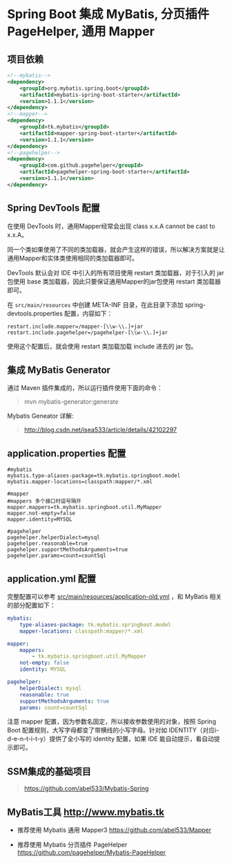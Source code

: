 # Spring Boot 集成 MyBatis, 分页插件 PageHelper, 通用 Mapper 



## 项目依赖
```xml
<!--mybatis-->
<dependency>
    <groupId>org.mybatis.spring.boot</groupId>
    <artifactId>mybatis-spring-boot-starter</artifactId>
    <version>1.1.1</version>
</dependency>
<!--mapper-->
<dependency>
    <groupId>tk.mybatis</groupId>
    <artifactId>mapper-spring-boot-starter</artifactId>
    <version>1.1.1</version>
</dependency>
<!--pagehelper-->
<dependency>
    <groupId>com.github.pagehelper</groupId>
    <artifactId>pagehelper-spring-boot-starter</artifactId>
    <version>1.1.1</version>
</dependency>
```
## Spring DevTools 配置


在使用 DevTools 时，通用Mapper经常会出现 class x.x.A cannot be cast to x.x.A。

同一个类如果使用了不同的类加载器，就会产生这样的错误，所以解决方案就是让通用Mapper和实体类使用相同的类加载器即可。

DevTools 默认会对 IDE 中引入的所有项目使用 restart 类加载器，对于引入的 jar 包使用 base 类加载器，因此只要保证通用Mapper的jar包使用 restart
类加载器即可。

在 `src/main/resources` 中创建 META-INF 目录，在此目录下添加 spring-devtools.properties 配置，内容如下：
```properties
restart.include.mapper=/mapper-[\\w-\\.]+jar
restart.include.pagehelper=/pagehelper-[\\w-\\.]+jar
```
使用这个配置后，就会使用 restart 类加载加载 include 进去的 jar 包。

## 集成 MyBatis Generator
通过 Maven 插件集成的，所以运行插件使用下面的命令：
>mvn mybatis-generator:generate

Mybatis Geneator 详解:
>http://blog.csdn.net/isea533/article/details/42102297

## application.properties 配置
```properties
#mybatis
mybatis.type-aliases-package=tk.mybatis.springboot.model
mybatis.mapper-locations=classpath:mapper/*.xml

#mapper
#mappers 多个接口时逗号隔开
mapper.mappers=tk.mybatis.springboot.util.MyMapper
mapper.not-empty=false
mapper.identity=MYSQL

#pagehelper
pagehelper.helperDialect=mysql
pagehelper.reasonable=true
pagehelper.supportMethodsArguments=true
pagehelper.params=count=countSql
```

## application.yml 配置

完整配置可以参考 [src/main/resources/application-old.yml](https://github.com/abel533/MyBatis-Spring-Boot/blob/master/src/main/resources/application-old.yml) ，和 MyBatis 相关的部分配置如下：

```yaml
mybatis:
    type-aliases-package: tk.mybatis.springboot.model
    mapper-locations: classpath:mapper/*.xml

mapper:
    mappers:
        - tk.mybatis.springboot.util.MyMapper
    not-empty: false
    identity: MYSQL

pagehelper:
    helperDialect: mysql
    reasonable: true
    supportMethodsArguments: true
    params: count=countSql
```

注意 mapper 配置，因为参数名固定，所以接收参数使用的对象，按照 Spring Boot 配置规则，大写字母都变了带横线的小写字母。针对如 IDENTITY（对应i-d-e-n-t-i-t-y）提供了全小写的 identity 配置，如果 IDE 能自动提示，看自动提示即可。

## SSM集成的基础项目 
>https://github.com/abel533/Mybatis-Spring

## MyBatis工具 http://www.mybatis.tk

- 推荐使用 Mybatis 通用 Mapper3 https://github.com/abel533/Mapper

- 推荐使用 Mybatis 分页插件 PageHelper https://github.com/pagehelper/Mybatis-PageHelper

